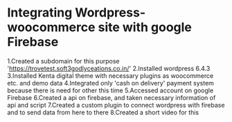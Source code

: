 # Integrating Wordpress-woocommerce site with google Firebase

1.Created a subdomain for this purpose 'https://trovetest.soft3godlyceations.co.in/'
2.Installed wordpress 6.4.3 
3.Installed Kenta digital theme with necessary plugins as woocommerce etc. and demo data
4.Integrated only 'cash on delivery' payment system because there is need for other this time
5.Accessed account on google Firebase
6.Created a api on firebase, and taken necessary information of api and script 
7.Created a custom plugin to connect wordpress with firebase and to send data from here to there
8.Created a short video for this

